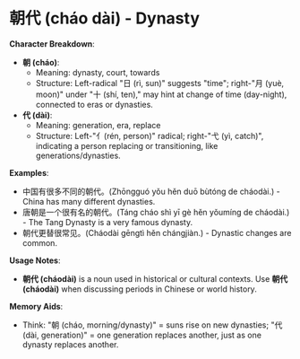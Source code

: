 # **朝代 (cháo dài) - Dynasty**

**Character Breakdown**:  
- **朝 (cháo)**:
  - Meaning: dynasty, court, towards
  - Structure: Left-radical "日 (rì, sun)" suggests "time"; right-"月 (yuè, moon)" under "十 (shí, ten)," may hint at change of time (day-night), connected to eras or dynasties.  
- **代 (dài)**:
  - Meaning: generation, era, replace
  - Structure: Left-"亻(rén, person)" radical; right-"弋 (yì, catch)", indicating a person replacing or transitioning, like generations/dynasties.

**Examples**:  
- 中国有很多不同的朝代。(Zhōngguó yǒu hěn duō bùtóng de cháodài.) - China has many different dynasties.  
- 唐朝是一个很有名的朝代。(Táng cháo shì yī gè hěn yǒumíng de cháodài.) - The Tang Dynasty is a very famous dynasty.  
- 朝代更替很常见。(Cháodài gēngtì hěn chángjiàn.) - Dynastic changes are common.

**Usage Notes**:  
- **朝代 (cháodài)** is a noun used in historical or cultural contexts. Use **朝代 (cháodài)** when discussing periods in Chinese or world history.

**Memory Aids**:  
- Think: "朝 (cháo, morning/dynasty)" = suns rise on new dynasties; "代 (dài, generation)" = one generation replaces another, just as one dynasty replaces another.